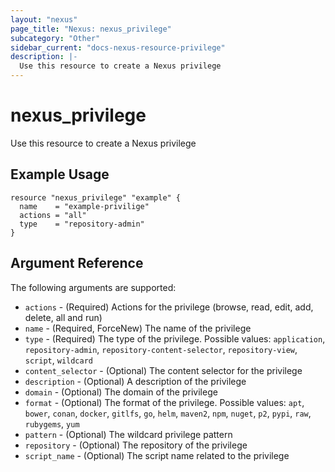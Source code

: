 ```yaml
---
layout: "nexus"
page_title: "Nexus: nexus_privilege"
subcategory: "Other"
sidebar_current: "docs-nexus-resource-privilege"
description: |-
  Use this resource to create a Nexus privilege
---
```


# nexus_privilege

Use this resource to create a Nexus privilege

## Example Usage

```hcl
resource "nexus_privilege" "example" {
  name    = "example-privilige"
  actions = "all"
  type    = "repository-admin"
}
```

## Argument Reference

The following arguments are supported:

* `actions` - (Required) Actions for the privilege (browse, read, edit, add, delete, all and run)
* `name` - (Required, ForceNew) The name of the privilege
* `type` - (Required) The type of the privilege. Possible values: `application`, `repository-admin`, `repository-content-selector`, `repository-view`, `script`, `wildcard`
* `content_selector` - (Optional) The content selector for the privilege
* `description` - (Optional) A description of the privilege
* `domain` - (Optional) The domain of the privilege
* `format` - (Optional) The format of the privilege. Possible values: `apt`, `bower`, `conan`, `docker`, `gitlfs`, `go`, `helm`, `maven2`, `npm`, `nuget`, `p2`, `pypi`, `raw`, `rubygems`, `yum`
* `pattern` - (Optional) The wildcard privilege pattern
* `repository` - (Optional) The repository of the privilege
* `script_name` - (Optional) The script name related to the privilege


